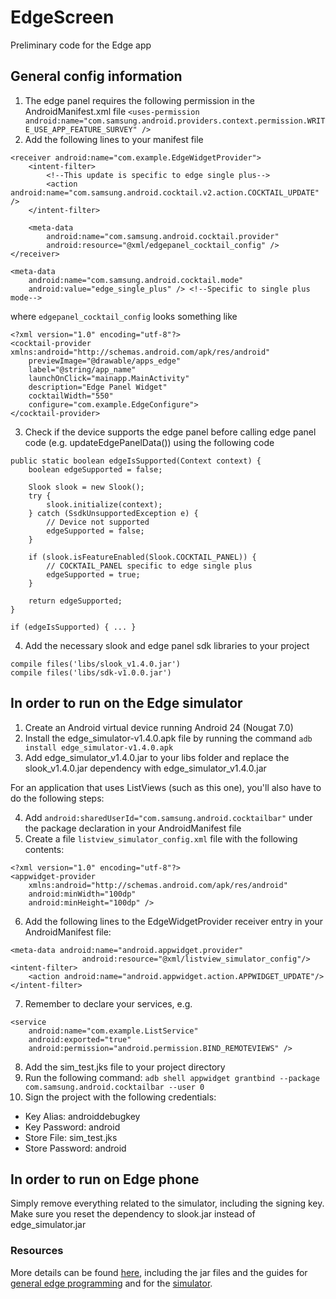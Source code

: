 # EdgeScreen
Preliminary code for the Edge app 

## General config information
1. The edge panel requires the following permission in the AndroidManifest.xml file
`<uses-permission android:name="com.samsung.android.providers.context.permission.WRITE_USE_APP_FEATURE_SURVEY" />`
2. Add the following lines to your manifest file
```
<receiver android:name="com.example.EdgeWidgetProvider">
    <intent-filter>
        <!--This update is specific to edge single plus-->
        <action android:name="com.samsung.android.cocktail.v2.action.COCKTAIL_UPDATE" />
    </intent-filter>

    <meta-data
        android:name="com.samsung.android.cocktail.provider"
        android:resource="@xml/edgepanel_cocktail_config" />
</receiver>

<meta-data
    android:name="com.samsung.android.cocktail.mode"
    android:value="edge_single_plus" /> <!--Specific to single plus mode-->
```
where `edgepanel_cocktail_config` looks something like
```
<?xml version="1.0" encoding="utf-8"?>
<cocktail-provider xmlns:android="http://schemas.android.com/apk/res/android"
    previewImage="@drawable/apps_edge"
    label="@string/app_name"
    launchOnClick="mainapp.MainActivity"
    description="Edge Panel Widget"
    cocktailWidth="550"
    configure="com.example.EdgeConfigure">
</cocktail-provider>
```
3. Check if the device supports the edge panel before calling edge panel code (e.g. updateEdgePanelData()) using the following code
```
public static boolean edgeIsSupported(Context context) {
    boolean edgeSupported = false;

    Slook slook = new Slook();
    try {
        slook.initialize(context);
    } catch (SsdkUnsupportedException e) {
        // Device not supported
        edgeSupported = false;
    }

    if (slook.isFeatureEnabled(Slook.COCKTAIL_PANEL)) {
        // COCKTAIL_PANEL specific to edge single plus
        edgeSupported = true;
    }

    return edgeSupported;
}

if (edgeIsSupported) { ... }
```
4. Add the necessary slook and edge panel sdk libraries to your project
```
compile files('libs/slook_v1.4.0.jar')
compile files('libs/sdk-v1.0.0.jar')
```

## In order to run on the Edge simulator
1. Create an Android virtual device running Android 24 (Nougat 7.0)
2. Install the edge_simulator-v1.4.0.apk file by running the command `adb install edge_simulator-v1.4.0.apk`
3. Add edge_simulator_v1.4.0.jar to your libs folder and replace the slook_v1.4.0.jar dependency with edge_simulator_v1.4.0.jar

For an application that uses ListViews (such as this one), you'll also have to do the following steps:

4. Add `android:sharedUserId="com.samsung.android.cocktailbar"` under the package declaration in your AndroidManifest file
5. Create a file `listview_simulator_config.xml` file with the following contents:
```
<?xml version="1.0" encoding="utf-8"?>
<appwidget-provider
    xmlns:android="http://schemas.android.com/apk/res/android"
    android:minWidth="100dp"
    android:minHeight="100dp" />
```
6. Add the following lines to the EdgeWidgetProvider receiver entry in your AndroidManifest file:
```
<meta-data android:name="android.appwidget.provider"
                android:resource="@xml/listview_simulator_config"/>
<intent-filter>
    <action android:name="android.appwidget.action.APPWIDGET_UPDATE"/>
</intent-filter>
```
7. Remember to declare your services, e.g.
```
<service
    android:name="com.example.ListService"
    android:exported="true"
    android:permission="android.permission.BIND_REMOTEVIEWS" />
```
8. Add the sim_test.jks file to your project directory
9. Run the following command: `adb shell appwidget grantbind --package com.samsung.android.cocktailbar --user 0`
10. Sign the project with the following credentials:
   * Key Alias: androiddebugkey
   * Key Password: android
   * Store File: sim_test.jks
   * Store Password: android

## In order to run on Edge phone
Simply remove everything related to the simulator, including the signing key. Make sure you reset the dependency to slook.jar instead of edge_simulator.jar

### Resources
More details can be found [here](http://developer.samsung.com/galaxy/edge), including the jar files and the guides for [general edge programming](http://developer.samsung.com/galaxy/edge/edge-guide) and for the [simulator](http://developer.samsung.com/galaxy/edge/how-to-use-edge-simulator).
